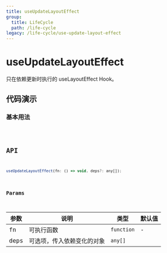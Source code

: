 ```yaml
---
title: useUpdateLayoutEffect
group:
  title: LifeCycle
  path: /life-cycle
legacy: /life-cycle/use-update-layout-effect
---
```


# useUpdateLayoutEffect

只在依赖更新时执行的 useLayoutEffect Hook。

## 代码演示

### 基本用法

<code src="./demo/Demo1.jsx" />

## API

```javascript
useUpdateLayoutEffect(fn: () => void, deps?: any[]);
```

### Params

| 参数    | 说明                                         | 类型                   | 默认值 |
|---------|----------------------------------------------|------------------------|--------|
| fn | 可执行函数  | `function` | -      |
| deps | 可选项，传入依赖变化的对象  | `any[]`      |
